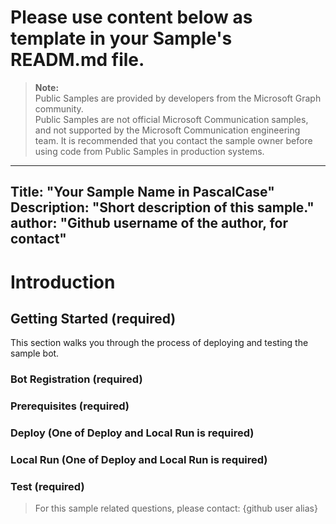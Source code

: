 Please use content below as template in your Sample's READM.md file.
====================================================================

> **Note:**  
> Public Samples are provided by developers from the Microsoft Graph community.  
> Public Samples are not official Microsoft Communication samples, and not supported by the Microsoft Communication engineering team. It is recommended that you contact the sample owner before using code from Public Samples in production systems.

---
Title: "Your Sample Name in PascalCase"  
Description: "Short description of this sample."  
author: "Github username of the author, for contact"  
---

# Introduction

## Getting Started (required)

This section walks you through the process of deploying and testing the sample bot.

### Bot Registration (required)

### Prerequisites (required)

### Deploy (One of Deploy and Local Run is required)

### Local Run (One of Deploy and Local Run is required)

### Test (required)

> For this sample related questions, please contact: {github user alias}
